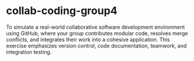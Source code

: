 # collab-coding-group4
To simulate a real-world collaborative software development environment using GitHub, where your group contributes modular code, resolves merge conflicts, and integrates their work into a cohesive application. This exercise emphasizes version control, code documentation, teamwork, and integration testing.
